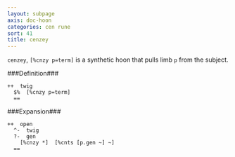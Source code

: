 ```yaml
---
layout: subpage
axis: doc-hoon
categories: cen rune
sort: 41
title: cenzey
---
```




`cenzey`, `[%cnzy p=term]` is a synthetic hoon that pulls limb
`p` from the subject.

###Definition###

    ++  twig  
      $%  [%cnzy p=term]
      ==

###Expansion###
    
    ++  open
      ^-  twig
      ?-  gen
        [%cnzy *]  [%cnts [p.gen ~] ~]
      ==

